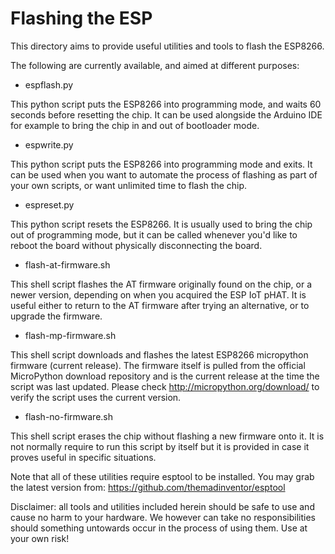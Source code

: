 # Flashing the ESP

This directory aims to provide useful utilities and tools to flash the ESP8266.

The following are currently available, and aimed at different purposes:

* espflash.py

This python script puts the ESP8266 into programming mode, and waits 60 seconds before resetting the chip. It can be used alongside the Arduino IDE for example to bring the chip in and out of bootloader mode.

* espwrite.py

This python script puts the ESP8266 into programming mode and exits. It can be used when you want to automate the process of flashing as part of your own scripts, or want unlimited time to flash the chip.

* espreset.py

This python script resets the ESP8266. It is usually used to bring the chip out of programming mode, but it can be called whenever you'd like to reboot the board without physically disconnecting the board.

* flash-at-firmware.sh

This shell script flashes the AT firmware originally found on the chip, or a newer version, depending on when you acquired the ESP IoT pHAT. It is useful either to return to the AT firmware after trying an alternative, or to upgrade the firmware.

* flash-mp-firmware.sh

This shell script downloads and flashes the latest ESP8266 micropython firmware (current release). The firmware itself is pulled from the official MicroPython download repository and is the current release at the time the script was last updated. Please check http://micropython.org/download/ to verify the script uses the current version.

* flash-no-firmware.sh

This shell script erases the chip without flashing a new firmware onto it. It is not normally require to run this script by itself but it is provided in case it proves useful in specific situations.


Note that all of these utilities require esptool to be installed. You may grab the latest version from: https://github.com/themadinventor/esptool

Disclaimer: all tools and utilities included herein should be safe to use and cause no harm to your hardware. We however can take no responsibilities should something untowards occur in the process of using them. Use at your own risk!

